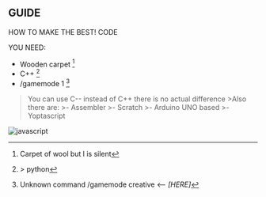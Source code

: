 ## GUIDE

HOW TO MAKE THE BEST! CODE  

YOU NEED:
 - Wooden carpet [^1]
 - C++ [^2]
 - /gamemode 1 [^3]

[^1]: Carpet of wool but l is silent
[^2]: *>* python
[^3]: Unknown command /gamemode creative <-- *[HERE]*
>You can use C-- instead of C++ there is no actual difference
    >Also there are:
    <!-- i code on php uwu -->
    >- Assembler
    >- Scratch
    >- Arduino UNO based
    >- Yoptascript

![javascript](https://lastfm.freetls.fastly.net/i/u/300x300/86f598c9c4931e37c2fa208a782ee293.jpg)